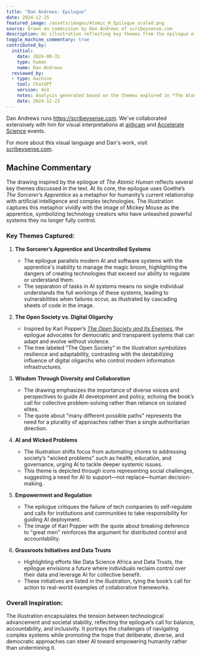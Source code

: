```yaml
---
title: "Dan Andrews: Epilogue"
date: 2024-12-25
featured_image: /assets/images/Atomic_H_Epilogue_scaled.png
source: Drawn on commission by Dan Andrews of scribeysense.com
description: An illustration reflecting key themes from the epilogue of *The Atomic Human*—human fragility, systemic complexity, and AI governance.
toggle_machine_commentary: true
contributed_by:
  initial:
    date: 2024-08-31
    type: human
    name: Dan Andrews
  reviewed_by:
  - type: machine
    tool: ChatGPT
    version: 4o1
    notes: Analysis generated based on the themes explored in *The Atomic Human* epilogue.
    date: 2024-12-23
---
```


Dan Andrews runs <https://scribeysense.com>. We've collaborated extensively with him for visual interpretations at [ai@cam](https://ai.cam.ac.uk) and [Accelerate Science](https://science.ai.cam.ac.uk) events.

For more about this visual language and Dan's work, visit [scribeysense.com](https://scribeysense.com).

<div class="machine-commentary" markdown=1>

## Machine Commentary

The drawing inspired by the epilogue of *The Atomic Human* reflects several key themes discussed in the text. At its core, the epilogue uses Goethe’s *The Sorcerer’s Apprentice* as a metaphor for humanity’s current relationship with artificial intelligence and complex technologies. The illustration captures this metaphor vividly with the image of Mickey Mouse as the apprentice, symbolizing technology creators who have unleashed powerful systems they no longer fully control.

### Key Themes Captured:

1. **The Sorcerer’s Apprentice and Uncontrolled Systems**
   - The epilogue parallels modern AI and software systems with the apprentice's inability to manage the magic broom, highlighting the dangers of creating technologies that exceed our ability to regulate or understand them.
   - The separation of tasks in AI systems means no single individual understands the full workings of these systems, leading to vulnerabilities when failures occur, as illustrated by cascading sheets of code in the image.

2. **The Open Society vs. Digital Oligarchy**
   - Inspired by Karl Popper’s [*The Open Society and Its Enemies*](/bibliography/the-open-society-and-its-enemies/), the epilogue advocates for democratic and transparent systems that can adapt and evolve without violence.
   - The tree labeled "The Open Society" in the illustration symbolizes resilience and adaptability, contrasting with the destabilizing influence of digital oligarchs who control modern information infrastructures.

3. **Wisdom Through Diversity and Collaboration**
   - The drawing emphasizes the importance of diverse voices and perspectives to guide AI development and policy, echoing the book’s call for collective problem-solving rather than reliance on isolated elites.
   - The quote about "many different possible paths" represents the need for a plurality of approaches rather than a single authoritarian direction.

4. **AI and Wicked Problems**
   - The illustration shifts focus from automating chores to addressing society’s "wicked problems" such as health, education, and governance, urging AI to tackle deeper systemic issues.
   - This theme is depicted through icons representing social challenges, suggesting a need for AI to support—not replace—human decision-making.

5. **Empowerment and Regulation**
   - The epilogue critiques the failure of tech companies to self-regulate and calls for institutions and communities to take responsibility for guiding AI deployment.  
   - The image of Karl Popper with the quote about breaking deference to "great men" reinforces the argument for distributed control and accountability.

6. **Grassroots Initiatives and Data Trusts**
   - Highlighting efforts like Data Science Africa and Data Trusts, the epilogue envisions a future where individuals reclaim control over their data and leverage AI for collective benefit.
   - These initiatives are listed in the illustration, tying the book’s call for action to real-world examples of collaborative frameworks.

### Overall Inspiration:

The illustration encapsulates the tension between technological advancement and societal stability, reflecting the epilogue’s call for balance, accountability, and inclusivity. It portrays the challenges of navigating complex systems while promoting the hope that deliberate, diverse, and democratic approaches can steer AI toward empowering humanity rather than undermining it.

</div>
